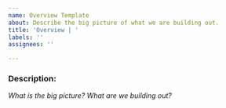 ```yaml
---
name: Overview Template
about: Describe the big picture of what we are building out.
title: 'Overview | '
labels: ''
assignees: ''

---
```


### **Description:**
_What is the big picture? What are we building out?_
